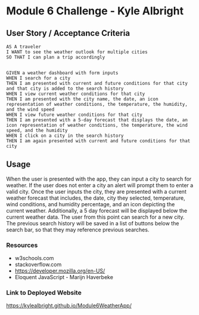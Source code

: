# Module 6 Challenge - Kyle Albright

## User Story / Acceptance Criteria
```
AS A traveler
I WANT to see the weather outlook for multiple cities
SO THAT I can plan a trip accordingly


GIVEN a weather dashboard with form inputs
WHEN I search for a city
THEN I am presented with current and future conditions for that city and that city is added to the search history
WHEN I view current weather conditions for that city
THEN I am presented with the city name, the date, an icon representation of weather conditions, the temperature, the humidity, and the wind speed
WHEN I view future weather conditions for that city
THEN I am presented with a 5-day forecast that displays the date, an icon representation of weather conditions, the temperature, the wind speed, and the humidity
WHEN I click on a city in the search history
THEN I am again presented with current and future conditions for that city

```

## Usage

When the user is presented with the app, they can input a city to search for weather. If the user does not enter a city an alert will prompt them to enter a valid city. Once the user inputs the city, they are presented with a current weather forecast that includes, the date, city they selected, temperature, wind conditions, and humidity percentage, and an icon depicting the current weather. Additionally, a 5 day forecast will be displayed below the current weather data. The user from this point can search for a new city. The previous search history will be saved in a list of buttons below the search bar, so that they may reference previous searches. 


### Resources 

* w3schools.com
* stackoverflow.com
* https://developer.mozilla.org/en-US/
* Eloquent JavaScript - Marijn Haverbeke

### Link to Deployed Website

https://kylealbright.github.io/Module6WeatherApp/

